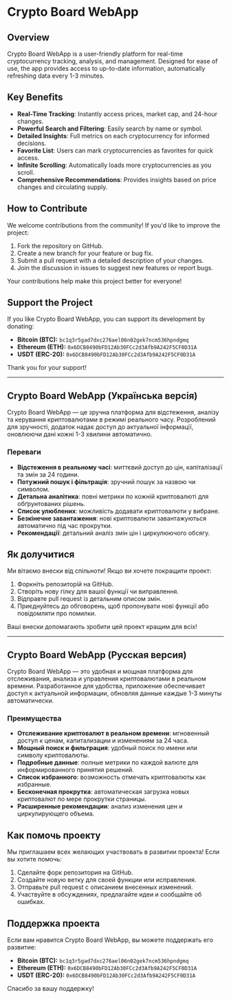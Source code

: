 # Crypto Board WebApp

## Overview
Crypto Board WebApp is a user-friendly platform for real-time cryptocurrency tracking, analysis, and management. Designed for ease of use, the app provides access to up-to-date information, automatically refreshing data every 1-3 minutes.

## Key Benefits
- **Real-Time Tracking**: Instantly access prices, market cap, and 24-hour changes.
- **Powerful Search and Filtering**: Easily search by name or symbol.
- **Detailed Insights**: Full metrics on each cryptocurrency for informed decisions.
- **Favorite List**: Users can mark cryptocurrencies as favorites for quick access.
- **Infinite Scrolling**: Automatically loads more cryptocurrencies as you scroll.
- **Comprehensive Recommendations**: Provides insights based on price changes and circulating supply.

## How to Contribute
We welcome contributions from the community! If you'd like to improve the project:
1. Fork the repository on GitHub.
2. Create a new branch for your feature or bug fix.
3. Submit a pull request with a detailed description of your changes.
4. Join the discussion in issues to suggest new features or report bugs.

Your contributions help make this project better for everyone!

## Support the Project
If you like Crypto Board WebApp, you can support its development by donating:
- **Bitcoin (BTC):** `bc1q3r5gad7dxc276ael06n02gek7ncm536hpndgmq`
- **Ethereum (ETH):** `0x6DCB8490bFD12Ab30FCc2d3Afb9A242F5CF0D31A`
- **USDT (ERC-20):** `0x6DCB8490bFD12Ab30FCc2d3Afb9A242F5CF0D31A`

Thank you for your support!

---

## Crypto Board WebApp (Українська версія)
Crypto Board WebApp — це зручна платформа для відстеження, аналізу та керування криптовалютами в режимі реального часу. Розроблений для зручності, додаток надає доступ до актуальної інформації, оновлюючи дані кожні 1-3 хвилини автоматично.

### Переваги
- **Відстеження в реальному часі**: миттєвий доступ до цін, капіталізації та змін за 24 години.
- **Потужний пошук і фільтрація**: зручний пошук за назвою чи символом.
- **Детальна аналітика**: повні метрики по кожній криптовалюті для обґрунтованих рішень.
- **Список улюблених**: можливість додавати криптовалюти у вибране.
- **Безкінечне завантаження**: нові криптовалюти завантажуються автоматично під час прокрутки.
- **Рекомендації**: детальний аналіз змін цін і циркулюючого обсягу.

## Як долучитися
Ми вітаємо внески від спільноти! Якщо ви хочете покращити проект:
1. Форкніть репозиторій на GitHub.
2. Створіть нову гілку для вашої функції чи виправлення.
3. Відправте pull request із детальним описом змін.
4. Приєднуйтесь до обговорень, щоб пропонувати нові функції або повідомляти про помилки.

Ваші внески допомагають зробити цей проект кращим для всіх!

---

## Crypto Board WebApp (Русская версия)
Crypto Board WebApp — это удобная и мощная платформа для отслеживания, анализа и управления криптовалютами в реальном времени. Разработанное для удобства, приложение обеспечивает доступ к актуальной информации, обновляя данные каждые 1-3 минуты автоматически.

### Преимущества
- **Отслеживание криптовалют в реальном времени**: мгновенный доступ к ценам, капитализации и изменениям за 24 часа.
- **Мощный поиск и фильтрация**: удобный поиск по имени или символу криптовалюты.
- **Подробные данные**: полные метрики по каждой валюте для информированного принятия решений.
- **Список избранного**: возможность отмечать криптовалюты как избранные.
- **Бесконечная прокрутка**: автоматическая загрузка новых криптовалют по мере прокрутки страницы.
- **Расширенные рекомендации**: анализ изменения цен и циркулирующего объема.

## Как помочь проекту
Мы приглашаем всех желающих участвовать в развитии проекта! Если вы хотите помочь:
1. Сделайте форк репозитория на GitHub.
2. Создайте новую ветку для своей функции или исправления.
3. Отправьте pull request с описанием внесенных изменений.
4. Участвуйте в обсуждениях, предлагайте идеи и сообщайте об ошибках.

## Поддержка проекта
Если вам нравится Crypto Board WebApp, вы можете поддержать его развитие:
- **Bitcoin (BTC):** `bc1q3r5gad7dxc276ael06n02gek7ncm536hpndgmq`
- **Ethereum (ETH):** `0x6DCB8490bFD12Ab30FCc2d3Afb9A242F5CF0D31A`
- **USDT (ERC-20):** `0x6DCB8490bFD12Ab30FCc2d3Afb9A242F5CF0D31A`

Спасибо за вашу поддержку!
